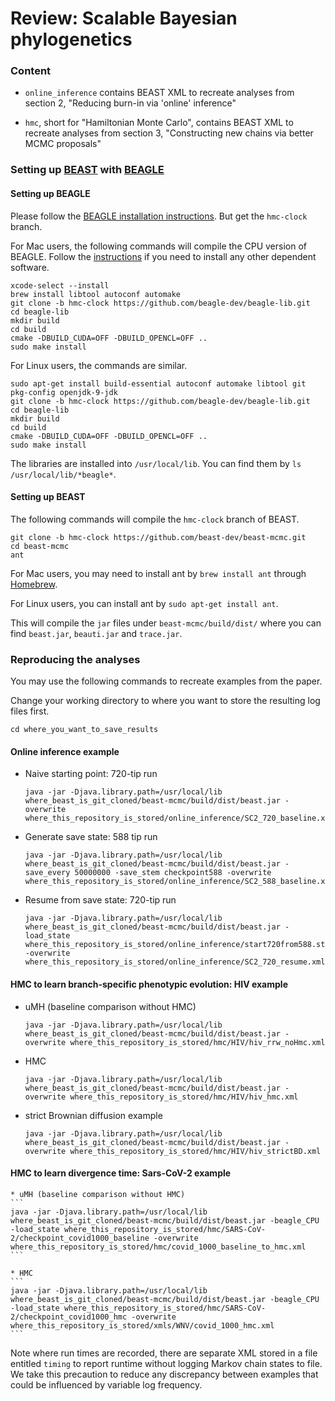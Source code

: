 # Review: Scalable Bayesian phylogenetics

### Content

- `online_inference` contains BEAST XML to recreate analyses from section 2, "Reducing burn-in via 'online' inference"

- `hmc`, short for "Hamiltonian Monte Carlo", contains BEAST XML to recreate analyses from section 3, "Constructing new chains via better MCMC proposals"


### Setting up [BEAST](https://beast.community/) with [BEAGLE](https://beast.community/beagle)

#### Setting up BEAGLE

Please follow the [BEAGLE installation instructions](https://github.com/beagle-dev/beagle-lib).
But get the `hmc-clock` branch.

For Mac users, the following commands will compile the CPU version of BEAGLE.
Follow the [instructions](https://github.com/beagle-dev/beagle-lib) if you need to install any other dependent software.

```
xcode-select --install
brew install libtool autoconf automake
git clone -b hmc-clock https://github.com/beagle-dev/beagle-lib.git
cd beagle-lib
mkdir build
cd build
cmake -DBUILD_CUDA=OFF -DBUILD_OPENCL=OFF ..
sudo make install
```


For Linux users, the commands are similar.

```
sudo apt-get install build-essential autoconf automake libtool git pkg-config openjdk-9-jdk
git clone -b hmc-clock https://github.com/beagle-dev/beagle-lib.git
cd beagle-lib
mkdir build
cd build
cmake -DBUILD_CUDA=OFF -DBUILD_OPENCL=OFF ..
sudo make install
```


The libraries are installed into `/usr/local/lib`.
You can find them by `ls /usr/local/lib/*beagle*`.


#### Setting up BEAST

The following commands will compile the `hmc-clock` branch of BEAST.

```
git clone -b hmc-clock https://github.com/beast-dev/beast-mcmc.git
cd beast-mcmc
ant
```

For Mac users, you may need to install ant by `brew install ant` through [Homebrew](https://brew.sh/).

For Linux users, you can install ant by `sudo apt-get install ant`.

This will compile the `jar` files under `beast-mcmc/build/dist/` where you can find `beast.jar`, `beauti.jar` and `trace.jar`.

### Reproducing the analyses

You may use the following commands to recreate examples from the paper.

Change your working directory to where you want to store the resulting log files first.

```
cd where_you_want_to_save_results
```

#### Online inference example

 * Naive starting point: 720-tip run
	```
	java -jar -Djava.library.path=/usr/local/lib where_beast_is_git_cloned/beast-mcmc/build/dist/beast.jar -overwrite where_this_repository_is_stored/online_inference/SC2_720_baseline.xml
	```

* Generate save state: 588 tip run
	```
	java -jar -Djava.library.path=/usr/local/lib where_beast_is_git_cloned/beast-mcmc/build/dist/beast.jar -save_every 50000000 -save_stem checkpoint588 -overwrite where_this_repository_is_stored/online_inference/SC2_588_baseline.xml
	```

* Resume from save state: 720-tip run
	```
	java -jar -Djava.library.path=/usr/local/lib where_beast_is_git_cloned/beast-mcmc/build/dist/beast.jar -load_state where_this_repository_is_stored/online_inference/start720from588.state -overwrite where_this_repository_is_stored/online_inference/SC2_720_resume.xml
	```

#### HMC to learn branch-specific phenotypic evolution: HIV example

 * uMH (baseline comparison without HMC)
	```
	java -jar -Djava.library.path=/usr/local/lib where_beast_is_git_cloned/beast-mcmc/build/dist/beast.jar -overwrite where_this_repository_is_stored/hmc/HIV/hiv_rrw_noHmc.xml
	```

* HMC
	```
	java -jar -Djava.library.path=/usr/local/lib where_beast_is_git_cloned/beast-mcmc/build/dist/beast.jar -overwrite where_this_repository_is_stored/hmc/HIV/hiv_hmc.xml
	```

* strict Brownian diffusion example
	```
	java -jar -Djava.library.path=/usr/local/lib where_beast_is_git_cloned/beast-mcmc/build/dist/beast.jar -overwrite where_this_repository_is_stored/hmc/HIV/hiv_strictBD.xml
	```

#### HMC to learn divergence time: Sars-CoV-2 example

    * uMH (baseline comparison without HMC)
	```
	java -jar -Djava.library.path=/usr/local/lib where_beast_is_git_cloned/beast-mcmc/build/dist/beast.jar -beagle_CPU -load_state where_this_repository_is_stored/hmc/SARS-CoV-2/checkpoint_covid1000_baseline -overwrite where_this_repository_is_stored/hmc/covid_1000_baseline_to_hmc.xml
	```

    * HMC
	```
	java -jar -Djava.library.path=/usr/local/lib where_beast_is_git_cloned/beast-mcmc/build/dist/beast.jar -beagle_CPU -load_state where_this_repository_is_stored/hmc/SARS-CoV-2/checkpoint_covid1000_hmc -overwrite where_this_repository_is_stored/xmls/WNV/covid_1000_hmc.xml
	```

Note where run times are recorded, there are separate XML stored in a file entitled `timing` to report runtime without logging Markov chain states to file. We take this precaution to reduce any discrepancy between examples that could be influenced by variable log frequency.
